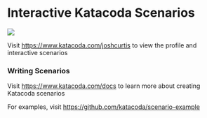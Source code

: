 # Interactive Katacoda Scenarios

[![](http://shields.katacoda.com/katacoda/joshcurtis/count.svg)](https://www.katacoda.com/joshcurtis "Get your profile on Katacoda.com")

Visit https://www.katacoda.com/joshcurtis to view the profile and interactive scenarios

### Writing Scenarios
Visit https://www.katacoda.com/docs to learn more about creating Katacoda scenarios

For examples, visit https://github.com/katacoda/scenario-example
